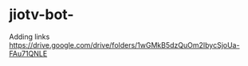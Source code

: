 # jiotv-bot-
Adding links 
https://drive.google.com/drive/folders/1wGMkB5dzQuOm2IbycSjoUa-FAu71QNLE
